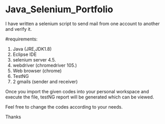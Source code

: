 # Java_Selenium_Portfolio
I have written a selenium script to send mail from one account to another and verify it.



#requirements:
1. Java (JRE,JDK1.8)
2. Eclipse IDE
3. selenium server 4.5.
4. webdriver (chromedriver 105.)
5. Web browser (chrome)
6. TestNG
7. 2 gmails (sender and receiver)

Once you import the given codes into your personal workspace and execute the file, testNG report will be generated
which can be viewed.

Feel free to change the codes according to your needs.


Thanks
